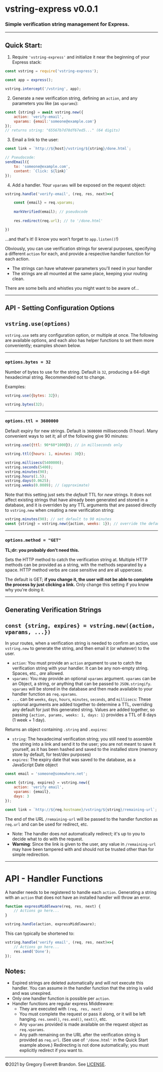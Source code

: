 # vstring-express v0.0.1

### Simple verification string management for Express.

---
## Quick Start:
1. Require `'vstring-express'` and initialize it near the beginning of your Express stack:
```javascript
const vstring = require('vstring-express');

const app = express();

vstring.intercept('/vstring', app);
```
2. Generate a new verification string, defining an `action`, and any parameters you like (as `vparams`):
```javascript
const {string} = await vstring.new({
    action: 'verify-email',
    vparams: {email:'someone@example.com'}
});
// returns string: "65567b7d78df67ed5..." (64 digits)
```
3. Email a link to the user:
```javascript
const link = `http://${host}/vstring/${string}/done.html`;

// Pseudocode:
sendEmail({
    to: 'someone@example.com',
    content: `Click: ${link}`
});
```
4. Add a handler. Your `vparams` will be exposed on the request object:
```javascript
vstring.handle('verify-email', (req, res, next)=>{

    const {email} = req.vparams;
    
    markVerified(email); // pseudocode
    
    res.redirect(req.url); // to '/done.html'

})
```
...and that's it! (I know you won't forget to `app.listen()`!)

Obviously, you can use verification strings for several purposes, specifying a different `action` for each, and provide a respective handler function for each action.
- The strings can have whatever parameters you'll need in your handler
- The strings are all mounted at the same place, keeping your routing clean.

There are some bells and whistles you might want to be aware of...

---
## API - Setting Configuration Options
## `vstring.use(options)`
`vstring.use` sets any configuration option, or multiple at once. The following are available options, and each also has helper functions to set them more conveniently; examples shown below.

---
### `options.bytes = 32`
Number of bytes to use for the string. Default is `32`, producing a 64-digit hexadecimal string. Recommended not to change.

Examples:
```javascript
vstring.use({bytes: 32});

vstring.bytes(32);
```

---
### `options.ttl = 3600000`
Default expiry for new strings. Default is `3600000` milliseconds (1 hour). Many convenient ways to set it; all of the following give 90 minutes:

```javascript
vstring.use({ttl: 90*60*1000}); // in millseconds only

vstring.ttl({hours: 1, minutes: 30});

vstring.millisecs(5400000); 
vstring.seconds(5400);
vstring.minutes(90);
vstring.hours(1.5);
vstring.days(0.0625);
vstring.weeks(0.0089); // (approximate)
```

Note that this setting just sets the *default* TTL for *new* strings. It does not affect existing strings that have already been generated and stored in a database, and it is overriden by any TTL arguments that are passed directly to `vstring.new` when creating a new verification string:

```javascript
vstring.minutes(90); // set default to 90 minutes
const {string} = vstring.new({action, weeks: 1}); // override the default when generating the string
```

---
### `options.method = "GET"`

**TL;dr: you probably don't need this.**

Sets the HTTP method to catch the verification string at. Multiple HTTP methods can be provided as a string, with the methods separated by a space. HTTP method verbs are case sensitive and are all uppercase.

 The default is GET; **if you change it, the user will not be able to complete the process by just clicking a link.** Only change this setting if you know why you're doing it.


---
## Generating Verification Strings
## `const {string, expires} = vstring.new({action, vparams, ...})`
In your routes, when a verification string is needed to confirm an action, use `vstring.new` to generate the string, and then email it (or whatever) to the user.

- `action`: You must provide an `action` argument to use to catch the verification string with your handler. It can be any non-empty string. Spaces, etc., *are* allowed.
- `vparams`: You may provide an optional `vparams` argument. `vparams` can be an Object, a string, or anything that can be passed to `JSON.stringify`. `vparams` will be stored in the database and then made available to your handler function as `req.vparams`.
- `...` can be `weeks`, `days`, `hours`, `minutes`, `seconds`, and `millisecs`: These optional arguments are added together to determine a TTL, overriding any default for just this generated string. Values are added together, so passing `{action, params, weeks: 1, days: 1}` provides a TTL of 8 days (1 week + 1 day).

Returns an object containing `.string` and `.expires`:
- `string`: The hexadecimal verification string; you still need to assemble the string into a link and send it to the user; you are not meant to save it yourself, as it has been hashed and saved to the installed store (memory store by default, for test/dev purposes)
- `expires`: The expiry date that was saved to the database, as a JavaScript Date object
```javascript
const email = 'someone@somewhere.net';

const {string, expires} = vstring.new({
    action: 'verify email',
    vparams: {email},
    days: 3
});

const link = `http://${req.hostname}/vstring/${string}/remaining-url`;
```
The end of the URL `/remaining-url` will be passed to the handler function as `req.url` and can be used for redirect, etc.
- Note: The handler does *not* automatically redirect; it's up to you to decide what to do with the request.
- **Warning**: Since the link is given to the user, any value in `/remaining-url` may have been tampered with and should not be trusted other than for simple redirection.

---
# API - Handler Functions
A handler needs to be registered to handle each `action`. Generating a string with an `action` that does not have an installed handler will throw an error.

```javascript
function expressMiddleware(req, res, next) {
    // Actions go here...
}

vstring.handle(action, expressMiddleware);
```
This can typically be shortened to: 
```javascript
vstring.handle('verify email', (req, res, next)=>{
    // Actions go here...
    res.send('Done');
});
```
## Notes: 
- Expired strings are deleted automatically and will not execute this handler. You can assume in the handler function that the string is valid and was unexpired.
- Only one handler function is possible per `action`.
- Handler functions are regular express Middleware:
  - They are executed with `(req, res, next)`
  - You must complete the request or pass it along, or it will be left hanging. `res.send()`, `res.end()`, `next()`, etc.
  - Any `vparams` provided is made available on the request object as `req.vparams`.
  - Any path remaining on the URL after the verification string is provided as `req.url`. (See use of `'/done.html'` in the Quick Start example above.) Redirecting is not done automatically; you must explicitly redirect if you want to.

---
&copy;2021 by Gregory Everett Brandon. See [LICENSE](./LICENSE).